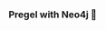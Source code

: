 ### Pregel with Neo4j 🚀



























































































 























